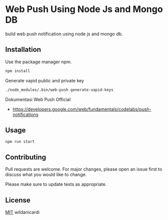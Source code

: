 # Web Push Using Node Js and Mongo DB

build web push notification using node js and mongo db.

## Installation

Use the package manager npm.

```bash
npm install
```

Generate vapid public and private key

```bash
./node_modules/.bin/web-push generate-vapid-keys
```

Dokumentasi Web Push Official 
* https://developers.google.com/web/fundamentals/codelabs/push-notifications

## Usage

```node
npm run start
```

## Contributing

Pull requests are welcome. For major changes, please open an issue first to discuss what you would like to change.

Please make sure to update tests as appropriate.

## License

[MIT](https://choosealicense.com/licenses/mit/)
wildanicardi
